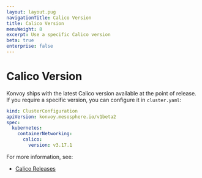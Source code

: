 ```yaml
---
layout: layout.pug
navigationTitle: Calico Version
title: Calico Version
menuWeight: 8
excerpt: Use a specific Calico version
beta: true
enterprise: false
---
```


<!-- markdownlint-disable MD004 MD007 MD025 MD030 -->

# Calico Version

Konvoy ships with the latest Calico version available at the point of release.
If you require a specific version, you can configure it in `cluster.yaml`:

```yaml
kind: ClusterConfiguration
apiVersion: konvoy.mesosphere.io/v1beta2
spec:
  kubernetes:
    containerNetworking:
      calico:
        version: v3.17.1
```

For more information, see:

- [Calico Releases](https://github.com/projectcalico/calico/releases)
